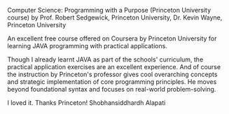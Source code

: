 Computer Science: Programming with a Purpose (Princeton University course)
by Prof. Robert Sedgewick, Princeton University, Dr. Kevin Wayne, Princeton University

An excellent free course offered on Coursera by Princeton University for learning JAVA programming with practical applications.

Though I already learnt JAVA as part of the schools' curriculum, the practical application exercises are an excellent experience. And of course the instruction by Princeton's professor gives cool overarching concepts and strategic implementation of core programming principles. He moves beyond foundational syntax and focuses on real-world problem-solving.

I loved it. Thanks Princeton!
Shobhansiddhardh Alapati
